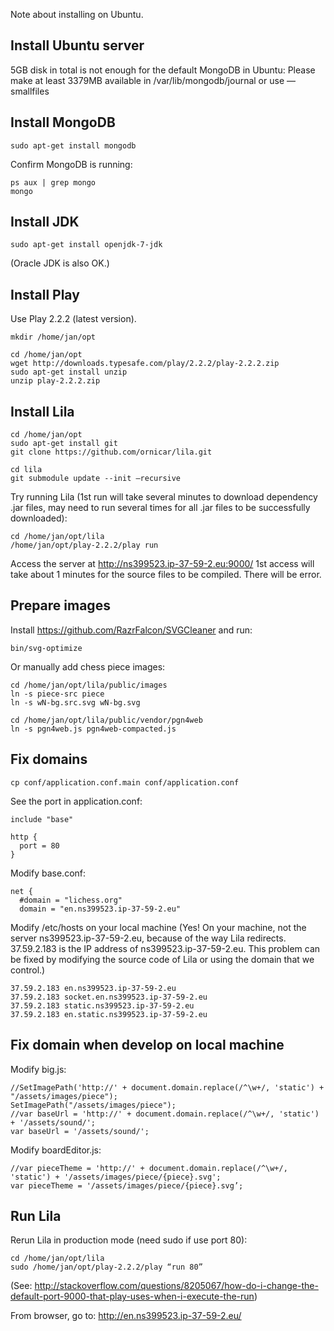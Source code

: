 Note about installing on Ubuntu.

## Install Ubuntu server

5GB disk in total is not enough for the default MongoDB in Ubuntu:
Please make at least 3379MB available in /var/lib/mongodb/journal or use —smallfiles

## Install MongoDB

```
sudo apt-get install mongodb
```

Confirm MongoDB is running:

```
ps aux | grep mongo
mongo
```

## Install JDK

```
sudo apt-get install openjdk-7-jdk
```

(Oracle JDK is also OK.)

## Install Play

Use Play 2.2.2 (latest version).

```
mkdir /home/jan/opt

cd /home/jan/opt
wget http://downloads.typesafe.com/play/2.2.2/play-2.2.2.zip
sudo apt-get install unzip
unzip play-2.2.2.zip
```

## Install Lila

```
cd /home/jan/opt
sudo apt-get install git
git clone https://github.com/ornicar/lila.git

cd lila
git submodule update --init —recursive
```

Try running Lila (1st run will take several minutes to download dependency .jar files, may need to run several times for all .jar files to be successfully downloaded):

```
cd /home/jan/opt/lila
/home/jan/opt/play-2.2.2/play run
```

Access the server at http://ns399523.ip-37-59-2.eu:9000/
1st access will take about 1 minutes for the source files to be compiled.
There will be error.

## Prepare images

Install https://github.com/RazrFalcon/SVGCleaner and run:

```
bin/svg-optimize
```

Or manually add chess piece images:

```
cd /home/jan/opt/lila/public/images
ln -s piece-src piece
ln -s wN-bg.src.svg wN-bg.svg

cd /home/jan/opt/lila/public/vendor/pgn4web
ln -s pgn4web.js pgn4web-compacted.js
```

## Fix domains

```
cp conf/application.conf.main conf/application.conf
```

See the port in application.conf:

```
include "base"

http {
  port = 80
}
```

Modify base.conf:

```
net {
  #domain = "lichess.org"
  domain = "en.ns399523.ip-37-59-2.eu"
```

Modify /etc/hosts on your local machine (Yes! On your machine, not the server
ns399523.ip-37-59-2.eu, because of the way Lila redirects. 37.59.2.183 is the
IP address of ns399523.ip-37-59-2.eu. This problem can be fixed by modifying
the source code of Lila or using the domain that we control.)

```
37.59.2.183 en.ns399523.ip-37-59-2.eu
37.59.2.183 socket.en.ns399523.ip-37-59-2.eu
37.59.2.183 static.ns399523.ip-37-59-2.eu
37.59.2.183 en.static.ns399523.ip-37-59-2.eu
```

## Fix domain when develop on local machine

Modify big.js:

```
//SetImagePath('http://' + document.domain.replace(/^\w+/, 'static') + "/assets/images/piece");
SetImagePath("/assets/images/piece");
//var baseUrl = 'http://' + document.domain.replace(/^\w+/, 'static') + '/assets/sound/';
var baseUrl = '/assets/sound/';
```

Modify boardEditor.js:

```
//var pieceTheme = 'http://' + document.domain.replace(/^\w+/, 'static') + '/assets/images/piece/{piece}.svg';
var pieceTheme = '/assets/images/piece/{piece}.svg’;
```

## Run Lila

Rerun Lila in production mode (need sudo if use port 80):

```
cd /home/jan/opt/lila
sudo /home/jan/opt/play-2.2.2/play “run 80”
```

(See: http://stackoverflow.com/questions/8205067/how-do-i-change-the-default-port-9000-that-play-uses-when-i-execute-the-run)

From browser, go to:
http://en.ns399523.ip-37-59-2.eu/
